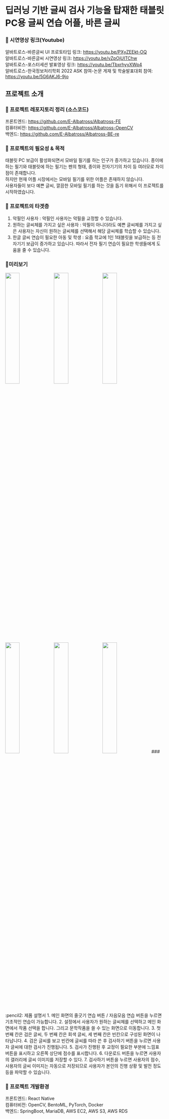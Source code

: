 # 딥러닝 기반 글씨 검사 기능을 탑재한 태블릿 PC용 글씨 연습 어플, 바른 글씨

### :movie_camera: 시연영상 링크(Youtube)
알바트로스-바른글씨 UI 프로토타입 링크: https://youtu.be/PXyZEEkt-OQ  
알바트로스-바른글씨 시연영상 링크: https://youtu.be/vZpOjUITChw    
알바트로스-포스터세션 발표영상 링크: https://youtu.be/TbxrhyyXWp4     
알바트로스-한국정보처리학회 2022 ASK 참여-논문 게재 및 학술발표대회 참여: https://youtu.be/5G6AKJ6-9jo 
## 프로젝트 소개

 
### :file_folder: 프로젝트 레포지토리 정리 (소스코드)
프론트엔드: https://github.com/E-Albatross/Albatross-FE     
컴퓨터비전: https://github.com/E-Albatross/Albatross-OpenCV  
백엔드: https://github.com/E-Albatross/Albatross-BE-re  

### :pushpin: 프로젝트의 필요성 & 목적
태블릿 PC 보급이 활성화되면서 모바일 필기를 하는 인구가 증가하고 있습니다.
종이에 하는 필기와 태블릿에 하는 필기는 펜의 형태, 종이와 전자기기의 차이 등 여러모로 차이점이 존재합니다.  
하지만 현재 어플 시장에서는 모바일 필기를 위한 어플은 존재하지 않습니다.  
사용자들이 보다 예쁜 글씨, 깔끔한 모바일 필기를 하는 것을 돕기 위해서 이 프로젝트를 시작하였습니다.  

### :pushpin: 프로젝트의 타겟층
 1) 악필인 사용자
    : 악필인 사용자는 악필을 교정할 수 있습니다.
 2) 원하는 글씨체를 가지고 싶은 사용자
    : 악필이 아니더라도 예쁜 글씨체를 가지고 싶은 사용자는 자신이 원하는 글씨체를 선택해서 해당 글씨체를 학습할 수         있습니다.
 3) 한글 글씨 연습이 필요한 아동 및 학생
    : 요즘 학교에 1인 1태블릿을 보급하는 등 전자기기 보급이 증가하고 있습니다. 따라서 전자 필기 연습이 필요한 학생들에게 도움을 줄 수 있습니다. 

### 📱미리보기
<img src="https://user-images.githubusercontent.com/76611903/170242040-d4187334-4fe0-404b-88f9-fb7e9be8abf1.png" align="left" width="30%" height="30%"/>
<img src="https://user-images.githubusercontent.com/76611903/170242118-edf82e1a-c59e-4f47-9f85-9d0d04d39450.png" align="left" width="30%" height="30%"/>
<img src="https://user-images.githubusercontent.com/76611903/170242713-6e49a9e9-3693-4110-8092-d811e81b5424.png" align="left" width="30%" height="30%"/>     
<img src="https://user-images.githubusercontent.com/76611903/170242737-9e477887-b6d5-4c3e-8f72-bd9f0c273e70.png" align="left" width="30%" height="30%"/>
<img src="https://user-images.githubusercontent.com/76611903/170242756-06468441-2027-4108-b38a-98bc1519ec1a.png" align="left" width="30%" height="30%"/>
<img src="https://user-images.githubusercontent.com/76611903/170242836-334acdfb-d0b2-43bb-acd5-ed8eec7a972e.png" width="30%" height="30%"/>    
###  :pencil2: 제품 설명서
1. 메인 화면의 줄긋기 연습 버튼 / 자음모음 연습 버튼을 누르면 기초적인 연습이 가능합니다. 
2. 설정에서 사용자가 원하는 글씨체를 선택하고 메인 화면에서 작품 선택을 합니다. 그리고 문학작품을 쓸 수 있는 화면으로 이동합니다.
3. 첫 번째 칸은 검은 글씨, 두 번째 칸은 회색 글씨, 세 번째 칸은 빈칸으로 구성된 화면이 나타납니다.
4. 검은 글씨를 보고 빈칸에 글씨를 따라 쓴 후 검사하기 버튼을 누르면 사용자 글씨에 대한 검사가 진행됩니다.
5. 검사가 진행된 후 교정이 필요한 부분에 느낌표 버튼을 표시하고 오른쪽 상단에 점수를 표시합니다.
6. 다운로드 버튼을 누르면 사용자의 갤러리에 글씨 이미지를 저장할 수 있다.
7. 검사하기 버튼을 누르면 사용자의 점수, 사용자의 글씨 이미지는 자동으로 저장되므로 사용자가 본인의 진행 상황 및 발전 정도 등을 파악할 수 있습니다.

### :house_with_garden: 프로젝트 개발환경
프론트엔드: React Native  
컴퓨터비전: OpenCV, BentoML, PyTorch, Docker   
백엔드: SpringBoot, MariaDB, AWS EC2, AWS S3, AWS RDS  
